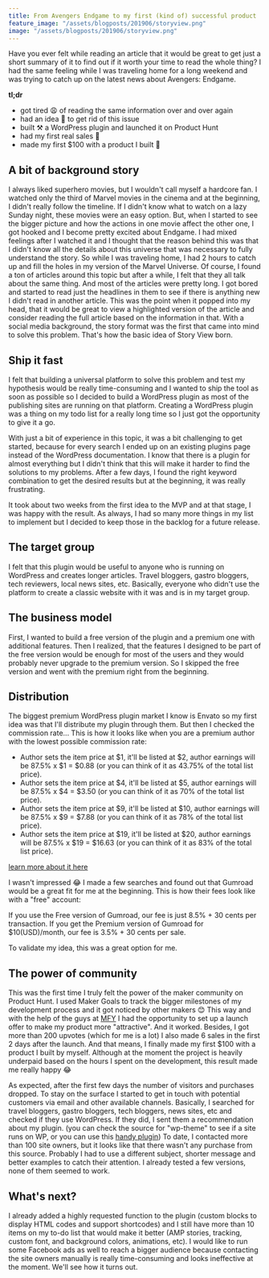 ```yaml
---
title: From Avengers Endgame to my first (kind of) successful product
feature_image: "/assets/blogposts/201906/storyview.png"
image: "/assets/blogposts/201906/storyview.png"
---
```

Have you ever felt while reading an article that it would be great to get just a short summary of it to find out if it worth your time to read the whole thing? I had the same feeling while I was traveling home for a long weekend and was trying to catch up on the latest news about Avengers: Endgame.

<!-- more -->

__tl;dr__
* got tired 😩 of reading the same information over and over again
* had an idea 🤔 to get rid of this issue
* built ⚒️ a WordPress plugin and launched it on Product Hunt
* had my first real sales 🤑
* made my first $100 with a product I built 🎉

## A bit of background story
I always liked superhero movies, but I wouldn't call myself a hardcore fan. I watched only the third of Marvel movies in the cinema and at the beginning, I didn't really follow the timeline. If I didn't know what to watch on a lazy Sunday night, these movies were an easy option. But, when I started to see the bigger picture and how the actions in one movie affect the other one, I got hooked and I become pretty excited about Endgame.
I had mixed feelings after I watched it and I thought that the reason behind this was that I didn't know all the details about this universe that was necessary to fully understand the story.
So while I was traveling home, I had 2 hours to catch up and fill the holes in my version of the Marvel Universe.
Of course, I found a ton of articles around this topic but after a while, I felt that they all talk about the same thing. And most of the articles were pretty long. I got bored and started to read just the headlines in them to see if there is anything new I didn't read in another article.
This was the point when it popped into my head, that it would be great to view a highlighted version of the article and consider reading the full article based on the information in that.
With a social media background, the story format was the first that came into mind to solve this problem. That's how the basic idea of Story View born.

## Ship it fast
I felt that building a universal platform to solve this problem and test my hypothesis would be really time-consuming and I wanted to ship the tool as soon as possible so I decided to build a WordPress plugin as most of the publishing sites are running on that platform.
Creating a WordPress plugin was a thing on my todo list for a really long time so I just got the opportunity to give it a go.

With just a bit of experience in this topic, it was a bit challenging to get started, because for every search I ended up on an existing plugins page instead of the WordPress documentation. I know that there is a plugin for almost everything but I didn't think that this will make it harder to find the solutions to my problems. After a few days, I found the right keyword combination to get the desired results but at the beginning, it was really frustrating.

It took about two weeks from the first idea to the MVP and at that stage, I was happy with the result. As always, I had so many more things in my list to implement but I decided to keep those in the backlog for a future release.

## The target group
I felt that this plugin would be useful to anyone who is running on WordPress and creates longer articles. Travel bloggers, gastro bloggers, tech reviewers, local news sites, etc. Basically, everyone who didn't use the platform to create a classic website with it was and is in my target group.

## The business model
First, I wanted to build a free version of the plugin and a premium one with additional features. Then I realized, that the features I designed to be part of the free version would be enough for most of the users and they would probably never upgrade to the premium version. So I skipped the free version and went with the premium right from the beginning.

## Distribution
The biggest premium WordPress plugin market I know is Envato so my first idea was that I'll distribute my plugin through them. But then I checked the commission rate...
This is how it looks like when you are a premium author with the lowest possible commission rate:
* Author sets the item price at $1, it'll be listed at $2, author earnings will be 87.5% x $1 = $0.88 (or you can think of it as 43.75% of the total list price).
* Author sets the item price at $4, it'll be listed at $5, author earnings will be 87.5% x $4 = $3.50 (or you can think of it as 70% of the total list price).
* Author sets the item price at $9, it'll be listed at $10, author earnings will be 87.5% x $9 = $7.88 (or you can think of it as 78% of the total list price).
* Author sets the item price at $19, it'll be listed at $20, author earnings will be 87.5% x $19 = $16.63 (or you can think of it as 83% of the total list price).

[learn more about it here](https://help.author.envato.com/hc/en-us/articles/360000472343-Selecting-a-price-on-an-Author-Driven-Pricing-category )

I wasn't impressed 😂 I made a few searches and found out that Gumroad would be a great fit for me at the beginning. This is how their fees look like with a "free" account:

If you use the Free version of Gumroad, our fee is just 8.5% + 30 cents per transaction. If you get the Premium version of Gumroad for $10(USD)/month, our fee is 3.5% + 30 cents per sale.

To validate my idea, this was a great option for me.

## The power of community
This was the first time I truly felt the power of the maker community on Product Hunt. I used Maker Goals to track the bigger milestones of my development process and it got noticed by other makers 😊
This way and with the help of the guys at [MFY](https://mfy.im/) I had the opportunity to set up a launch offer to make my product more "attractive". And it worked. Besides, I got more than 200 upvotes (which for me is a lot) I also made 6 sales in the first 2 days after the launch. And that means, I finally made my first $100 with a product I built by myself.
Although at the moment the project is heavily underpaid based on the hours I spent on the development, this result made me really happy 😂

As expected, after the first few days the number of visitors and purchases dropped. To stay on the surface I started to get in touch with potential customers via email and other available channels. Basically, I searched for travel bloggers, gastro bloggers, tech bloggers, news sites, etc and checked if they use WordPress. If they did, I sent them a recommendation about my plugin. (you can check the source for "wp-theme" to see if a site runs on WP, or you can use this [handy plugin](https://www.whatruns.com/))
To date, I contacted more than 100 site owners, but it looks like that there wasn't any purchase from this source. Probably I had to use a different subject, shorter message and better examples to catch their attention. I already tested a few versions, none of them seemed to work.

## What's next?
I already added a highly requested function to the plugin (custom blocks to display HTML codes and support shortcodes) and I still have more than 10 items on my to-do list that would make it better (AMP stories, tracking, custom font, and background colors, animations, etc).
I would like to run some Facebook ads as well to reach a bigger audience because contacting the site owners manually is really time-consuming and looks ineffective at the moment.
We'll see how it turns out.